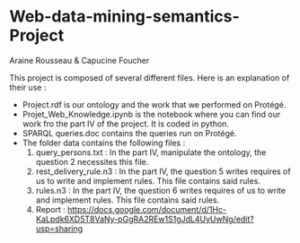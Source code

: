 # Web-data-mining-semantics-Project
Araine Rousseau & Capucine Foucher

This project is composed of several different files. Here is an explanation of their use :

- Project.rdf is our ontology and the work that we performed on Protégé.
- Projet_Web_Knowledge.ipynb is the notebook where you can find our work fro the part IV of the project. It is coded in python.
- SPARQL queries.doc contains the queries run on Protégé.
- The folder data contains the following files :
  1. query_persons.txt : In the part IV, manipulate the ontology, the question 2 necessites this file.
  2. rest_delivery_rule.n3 : In the part IV, the question 5 writes requires of us to write and implement rules. This file contains said rules.
  3. rules.n3 : In the part IV, the question 6 writes requires of us to write and implement rules. This file contains said rules.
  4. Report : https://docs.google.com/document/d/1Hc-KaLpdk6XD5T8VaNy-pGgRA2REw1S1gJdL4UyUwNg/edit?usp=sharing
